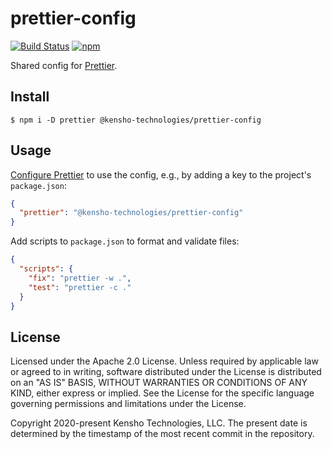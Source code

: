 # prettier-config

[![Build Status](https://img.shields.io/github/workflow/status/kensho-technologies/prettier-config/test/main)](https://github.com/kensho-technologies/prettier-config/actions)
[![npm](https://img.shields.io/npm/v/@kensho-technologies/prettier-config.svg)](https://npm.im/@kensho-technologies/prettier-config)

Shared config for [Prettier](https://prettier.io).

## Install

```console
$ npm i -D prettier @kensho-technologies/prettier-config
```

## Usage

[Configure Prettier](https://prettier.io/docs/en/configuration.html#sharing-configurations) to use the config, e.g., by adding a key to the project's `package.json`:

```json
{
  "prettier": "@kensho-technologies/prettier-config"
}
```

Add scripts to `package.json` to format and validate files:

```json
{
  "scripts": {
    "fix": "prettier -w .",
    "test": "prettier -c ."
  }
}
```

## License

Licensed under the Apache 2.0 License. Unless required by applicable law or agreed to in writing, software distributed under the License is distributed on an "AS IS" BASIS, WITHOUT WARRANTIES OR CONDITIONS OF ANY KIND, either express or implied. See the License for the specific language governing permissions and limitations under the License.

Copyright 2020-present Kensho Technologies, LLC. The present date is determined by the timestamp of the most recent commit in the repository.
